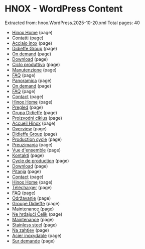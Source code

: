 # HNOX - WordPress Content

Extracted from: hnox.WordPress.2025-10-20.xml
Total pages: 40

- [Hìnox Home](home-2.md) (page)
- [Contatti](contatti.md) (page)
- [Acciaio inox](acciaio-inox.md) (page)
- [Didieffe Group](azienda.md) (page)
- [On demand](prodotti-personalizzati.md) (page)
- [Download](download.md) (page)
- [Ciclo produttivo](ciclo-produttivo.md) (page)
- [Manutenzione](manutenzione.md) (page)
- [FAQ](faq.md) (page)
- [Panoramica](panoramica.md) (page)
- [On demand](on-demand.md) (page)
- [FAQ](faq.md) (page)
- [Contact](contact.md) (page)
- [Hìnox Home](hinox-home.md) (page)
- [Pregled](pregled.md) (page)
- [Grupa Didieffe](grupa-didieffe.md) (page)
- [Proizvodni ciklus](proizvodni-ciklus.md) (page)
- [Accueil Hìnox](accueil-hinox.md) (page)
- [Overview](overview.md) (page)
- [Didieffe Group](didieffe-group.md) (page)
- [Production cycle](production-cycle.md) (page)
- [Preuzimanja](preuzimanja.md) (page)
- [Vue d'ensemble](vue-densemble.md) (page)
- [Kontakti](kontakti.md) (page)
- [Cycle de production](cycle-de-production.md) (page)
- [Download](download.md) (page)
- [Pitanja](pitanja.md) (page)
- [Contact](contact.md) (page)
- [Hinox Home](hinox-home.md) (page)
- [Télécharger](telecharger.md) (page)
- [FAQ](faq.md) (page)
- [Održavanje](odrzavanje.md) (page)
- [Groupe Didieffe](groupe-didieffe.md) (page)
- [Maintenance](maintenance.md) (page)
- [Ne hrđajući Čelik](ne-hrdajuci-celik.md) (page)
- [Maintenance](maintenance.md) (page)
- [Stainless steel](stainless-steel.md) (page)
- [Na zahtjev](na-zahtjev.md) (page)
- [Acier inoxydable](acier-inoxydable.md) (page)
- [Sur demande](sur-demande.md) (page)
